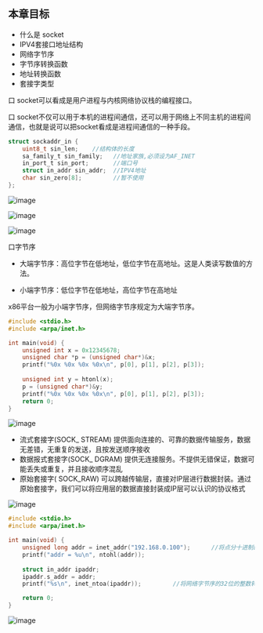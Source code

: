 ## 本章目标

- 什么是 socket
- IPV4套接口地址结构
- 网络字节序
- 字节序转换函数
- 地址转换函数
- 套接字类型

口 socket可以看成是用户进程与内核网络协议栈的编程接口。

口 socket不仅可以用于本机的进程间通信，还可以用于网络上不同主机的进程间通信，也就是说可以把socket看成是进程间通信的一种手段。

```c
struct sockaddr_in {
	uint8_t sin_len;    //结构体的长度
	sa_family_t sin_family;   //地址家族,必须设为AF_INET
	in_port_t sin_port;       //端口号
	struct in_addr sin_addr;  //IPV4地址
	char sin_zero[8];         //暂不使用
};
```

![image](https://user-images.githubusercontent.com/71170476/149625249-25adce2e-1c1f-49c7-bf0b-b90f67d5d1eb.png)

![image](https://user-images.githubusercontent.com/71170476/149625330-338b91c1-c757-41dc-8fcb-774929838324.png)

![image](https://user-images.githubusercontent.com/71170476/149625358-97a14831-73c2-4e02-9218-fa9b15b7c659.png)

口字节序

- 大端字节序：高位字节在低地址，低位字节在高地址。这是人类读写数值的方法。

- 小端字节序：低位字节在低地址，高位字节在高地址

x86平台一般为小端字节序，但网络字节序规定为大端字节序。

```c
#include <stdio.h>
#include <arpa/inet.h>

int main(void) {
	unsigned int x = 0x12345678;
	unsigned char *p = (unsigned char*)&x;
	printf("%0x %0x %0x %0x\n", p[0], p[1], p[2], p[3]);
	
	unsigned int y = htonl(x);
	p = (unsigned char*)&y;
	printf("%0x %0x %0x %0x\n", p[0], p[1], p[2], p[3]);
	return 0;
}
```

![image](https://user-images.githubusercontent.com/71170476/149625423-c953b9b4-29a0-44e5-9699-5b2c75250d23.png)

- 流式套接字(SOCK_ STREAM)
提供面向连接的、可靠的数据传输服务，数据无差错，无重复的发送，且按发送顺序接收
- 数据报式套接字(SOCK_ DGRAM)
提供无连接服务。不提供无错保证，数据可能丢失或重复，并且接收顺序混乱
- 原始套接字( SOCK_RAW)
可以跨越传输层，直接对IP层进行数据封装。通过原始套接字，我们可以将应用层的数据直接封装成IP层可以认识的协议格式

![image](https://user-images.githubusercontent.com/71170476/149625497-0f48d62a-e425-47df-a2c4-2c981d74ff99.png)

```c
#include <stdio.h>
#include <arpa/inet.h>

int main(void) {
	unsigned long addr = inet_addr("192.168.0.100");      //将点分十进制的IP地址转换成网络字节序的32位的整数
	printf("addr = %u\n", ntohl(addr));
	
	struct in_addr ipaddr;
	ipaddr.s_addr = addr;
	printf("%s\n", inet_ntoa(ipaddr));		   //将网络字节序的32位的整数转换成点分十进制的IP地址

	return 0;
}
```

![image](https://user-images.githubusercontent.com/71170476/149625518-e8b02cdd-a20c-4a3b-8267-fdc913f53acd.png)
